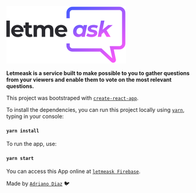 ![Letmeask logo](/src/assets/images/logo.svg)

**Letmeask is a service built to make possible to you to gather questions from your viewers and enable them to vote on the most relevant questions.**

This project was bootstraped with [`create-react-app`](https://github.com/facebook/create-react-app?target=_blank).

To install the dependencies, you can run this project locally using [`yarn`](https://yarnpkg.com/getting-started/usage?target=_blank), typing in your console:

#### `yarn install`

To run the app, use:

#### `yarn start`

You can access this App online at [`letmeask Firebase`](https://letmeask-27491.web.app/?target=_blank).

Made by [`Adriano Diaz`](https://www.linkedin.com/in/adriano-diaz/?target=_blank) :bird: